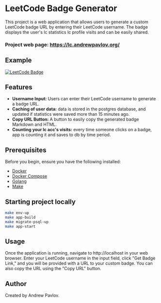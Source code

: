 # LeetCode Badge Generator

This project is a web application that allows users to generate a custom LeetCode badge URL by entering their LeetCode username. The badge displays the user's lc statistics lc profile visits and can be easily shared.

### Project web page: https://lc.andrewpavlov.org/

## Example
[![LeetCode Badge](https://lc.andrewpavlov.org/api/slug/MURASAME_/badge.svg)](https://lc.andrewpavlov.org/redirect-page/murasame_)

## Features

- **Username Input:** Users can enter their LeetCode username to generate a badge URL.
- **Caching of user data:** data is stored in the postgres database, and updated if statistics were saved more than 15 minutes ago.
- **Copy URL Button:** A button to easily copy the generated badge Markdown and HTML.
- **Counting your lc acc's visits:** every time someone clicks on a badge, app is counting it and saves to db by time period.
## Prerequisites

Before you begin, ensure you have the following installed:

- [Docker](https://www.docker.com/)
- [Docker Compose](https://docs.docker.com/compose/install/)
- [Golang](https://go.dev/doc/install)
- [Make](https://www.gnu.org/software/make/)

## Starting project locally

```bash
make env-up
make app-build
make migrate-psql-up
make app-start
````

## Usage
Once the application is running, navigate to http://localhost in your web browser. Enter your LeetCode username in the input field, click "Get Badge Link," and you will be provided with a URL to your custom badge. You can also copy the URL using the "Copy URL" button.

## Author
Created by Andrew Pavlov.
